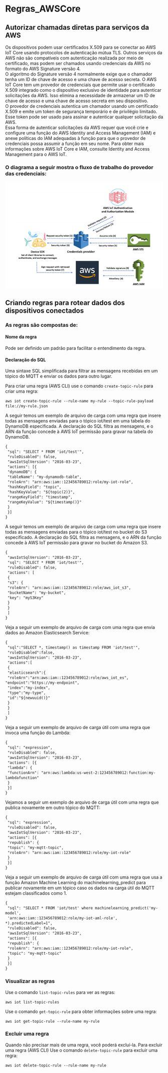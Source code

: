 # Regras_AWSCore

## Autorizar chamadas diretas para serviços da AWS

Os dispositivos podem usar certificados X.509 para se conectar ao AWS IoT Core usando protocolos de
autenticação mútua TLS. Outros serviços da AWS não são compatíveis com autenticação realizada por
meio de certificado, mas podem ser chamados usando credenciais da AWS no formato do AWS Signature
versão 4. <BR>
O algoritmo do Signature versão 4 normalmente exige que o chamador tenha um ID de chave
de acesso e uma chave de acesso secreta. 
O AWS IoT Core tem um provedor de credenciais que permite
usar o certificado X.509 integrado como o dispositivo exclusivo de identidade para autenticar solicitações
da AWS. Isso elimina a necessidade de armazenar um ID de chave de acesso e uma chave de acesso
secreta em seu dispositivo. <BR>
O provedor de credenciais autentica um chamador usando um certificado X.509 e emite um token de
segurança temporário e de privilégio limitado. Esse token pode ser usado para assinar e autenticar
qualquer solicitação da AWS. <BR>
Essa forma de autenticar solicitações da AWS requer que você crie
e configure uma função do AWS Identity and Access Management (IAM) e anexe políticas do IAM
adequadas à função para que o provedor de credenciais possa assumir a função em seu nome. Para obter
mais informações sobre AWS IoT Core e IAM, consulte Identity and Access Management para o AWS
IoT. <BR>
 
<h3> O diagrama a seguir mostra o fluxo de trabalho do provedor das credenciais: <BR>

<div align="center">

![Key](https://raw.githubusercontent.com/fernandozoomp/Regras_AWSCore/main/Data_AWS/Key_AWS.png)

</div>
 
## Criando regras para rotear dados dos dispositivos conectados

### As regras são compostas de:

#### Nome da regra

   Pode ser definido um padrão para facilitar o entendimento da regra.

#### Declaração do SQL

   Uma sintaxe SQL simplificada para filtrar as mensagens recebidas em um tópico do MQTT e enviar os
dados para outro lugar.

Para criar uma regra (AWS CLI) use o comando ``` create-topic-rule ``` para criar uma regra:

```
aws iot create-topic-rule --rule-name my-rule --topic-rule-payload file://my-rule.json
```

A seguir temos um exemplo de arquivo de carga com uma regra que insere todas as mensagens
enviadas para o tópico iot/test em uma tabela do DynamoDB especificada. A declaração do SQL filtra
as mensagens, e o ARN da função concede à AWS IoT permissão para gravar na tabela do DynamoDB.

```
{
 "sql": "SELECT * FROM 'iot/test'",
 "ruleDisabled": false,
 "awsIotSqlVersion": "2016-03-23",
 "actions": [{
 "dynamoDB": {
 "tableName": "my-dynamodb-table",
 "roleArn": "arn:aws:iam::123456789012:role/my-iot-role",
 "hashKeyField": "topic",
 "hashKeyValue": "${topic(2)}",
 "rangeKeyField": "timestamp",
 "rangeKeyValue": "${timestamp()}"
 }
 }]
}
```
A seguir temos um exemplo de arquivo de carga com uma regra que insere todas as mensagens
enviadas para o tópico iot/test no bucket do S3 especificado. A declaração do SQL filtra as
mensagens, e o ARN da função concede à AWS IoT permissão para gravar no bucket do Amazon S3.

```
{
 "awsIotSqlVersion": "2016-03-23",
 "sql": "SELECT * FROM 'iot/test'",
 "ruleDisabled": false,
 "actions": [
 {
 "s3": {
 "roleArn": "arn:aws:iam::123456789012:role/aws_iot_s3",
 "bucketName": "my-bucket",
 "key": "myS3Key"
 }
 }
 ]
} 
```
Veja a seguir um exemplo de arquivo de carga com uma regra que envia dados ao Amazon
Elasticsearch Service:
```
{
 "sql":"SELECT *, timestamp() as timestamp FROM 'iot/test'",
 "ruleDisabled":false,
 "awsIotSqlVersion": "2016-03-23",
 "actions":[
 {
 "elasticsearch":{
 "roleArn":"arn:aws:iam::123456789012:role/aws_iot_es",
"endpoint":"https://my-endpoint",
 "index":"my-index",
 "type":"my-type",
 "id":"${newuuid()}"
 }
 }
 ]
}
```
Veja a seguir um exemplo de arquivo de carga útil com uma regra que invoca uma função do Lambda:
```
{
 "sql": "expression",
 "ruleDisabled": false,
 "awsIotSqlVersion": "2016-03-23",
 "actions": [{
 "lambda": {
 "functionArn": "arn:aws:lambda:us-west-2:123456789012:function:my-lambdafunction"
 }
 }]
}
```
Vejamos a seguir um exemplo de arquivo de carga útil com uma regra que publica novamente em outro tópico
do MQTT:
```
{
 "sql": "expression",
 "ruleDisabled": false,
 "awsIotSqlVersion": "2016-03-23",
 "actions": [{
 "republish": {
 "topic": "my-mqtt-topic",
 "roleArn": "arn:aws:iam::123456789012:role/my-iot-role"
 }
 }]
}
```
Veja a seguir um exemplo de arquivo de carga útil com uma regra que usa a função Amazon Machine
Learning do machinelearning_predict para publicar novamente em um tópico caso os dados na
carga útil do MQTT estejam classificados como 1.
```
{
 "sql": "SELECT * FROM 'iot/test' where machinelearning_predict('my-model',
 'arn:aws:iam::123456789012:role/my-iot-aml-role', *).predictedLabel=1",
 "ruleDisabled": false,
 "awsIotSqlVersion": "2016-03-23",
 "actions": [{
 "republish": {
 "roleArn": "arn:aws:iam::123456789012:role/my-iot-role",
 "topic": "my-mqtt-topic"
 }
 }]
}
```

### Visualizar as regras

Use o comando ```list-topic-rules``` para ver as regras:
```
aws iot list-topic-rules
```

Use o comando ```get-topic-rule``` para obter informações sobre uma regra:
```
aws iot get-topic-rule --rule-name my-rule
```
### Excluir uma regra

Quando não precisar mais de uma regra, você poderá excluí-la.
Para excluir uma regra (AWS CLI)
Use o comando ```delete-topic-rule``` para excluir uma regra:
```
aws iot delete-topic-rule --rule-name my-rule
```

